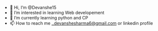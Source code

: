- 👋 Hi, I’m @Devanshe15
- 👀 I’m interested in learning Web developement
- 🌱 I’m currently learning python and CP
- 📫 How to reach me ..devanshesharma6@gmail.com or linkedin profile 

<!---
Devanshe15/Devanshe15 is a ✨ special ✨ repository because its `README.md` (this file) appears on your GitHub profile.
You can click the Preview link to take a look at your changes.
--->
